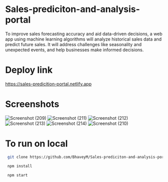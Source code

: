 # Sales-prediciton-and-analysis-portal
To improve sales forecasting accuracy and aid data-driven decisions, a web app using machine learning algorithms will analyze historical sales data and predict future sales. It will address challenges like seasonality and unexpected events, and help businesses make informed decisions.

# Deploy link
https://sales-predicition-portal.netlify.app

# Screenshots
![Screenshot (209)](https://github.com/BhaveyM/Sales-prediciton-and-analysis-portal/assets/76905631/9694d582-c374-4756-8f75-f8f4fe4b2627)
![Screenshot (211)](https://github.com/BhaveyM/Sales-prediciton-and-analysis-portal/assets/76905631/53378878-2a83-4f4e-b0d2-0b8429ad615a)
![Screenshot (212)](https://github.com/BhaveyM/Sales-prediciton-and-analysis-portal/assets/76905631/cbacc7ad-7888-405d-8353-122cb43cfcab)
![Screenshot (213)](https://github.com/BhaveyM/Sales-prediciton-and-analysis-portal/assets/76905631/f3ced25b-3112-4731-8878-9bbfe5768c87)
![Screenshot (214)](https://github.com/BhaveyM/Sales-prediciton-and-analysis-portal/assets/76905631/71b8d4da-91b6-4ca1-a9aa-19dd6e51a348)
![Screenshot (210)](https://github.com/BhaveyM/Sales-prediciton-and-analysis-portal/assets/76905631/7df91d2d-6216-4bb3-ae4a-80ef018910ac)

# To run on local
```bash
 git clone https://github.com/BhaveyM/Sales-prediciton-and-analysis-portal
```
```bash
 npm install
```
```bash
 npm start
```
